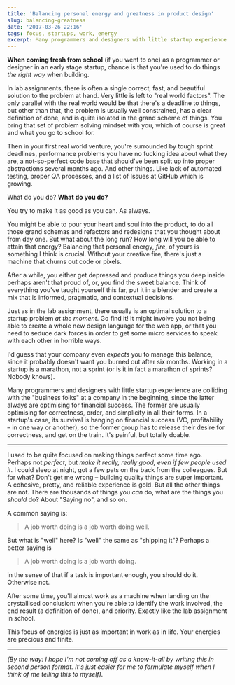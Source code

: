 ```yaml
---
title: 'Balancing personal energy and greatness in product design'
slug: balancing-greatness
date: '2017-03-26 22:16'
tags: focus, startups, work, energy
excerpt: Many programmers and designers with little startup experience are colliding with the "business folks" at a company in the beginning, since the latter always are optimising for financial success. The former are usually optimising for correctness, order, and simplicity in all their forms. In a startup's case, its survival is hanging on financial success (VC, profitability – in one way or another), so the former group has to release their desire for correctness, and get on the train. It's painful, but totally doable.
---
```


**When coming fresh from school** (if you went to one) as a programmer or designer in an early stage startup, chance is that you're used to do things *the right way* when building.

In lab assignments, there is often a single correct, fast, and beautiful solution to the problem at hand. Very little is left to "real world factors". The only parallel with the real world would be that there's a deadline to things, but other than that, the problem is usually well constrained, has a clear definition of done, and is quite isolated in the grand scheme of things. You bring that set of problem solving mindset with you, which of course is great and what you go to school for.

Then in your first real world venture, you're surrounded by tough sprint deadlines, performance problems you have no fucking idea about what they are, a not-so-perfect code base that should've been split up into proper abstractions several months ago. And other things. Like lack of automated testing, proper QA processes, and a list of Issues at GitHub which is growing.

What do you do? **What do you do?**

You try to make it as good as you can. As always.

You might be able to pour your heart and soul into the product, to do all those grand schemas and refactors and redesigns that you thought about from day one. But what about the long run? How long will you be able to attain that energy? Balancing that personal energy, *fire*, of yours is something I think is crucial. Without your creative fire, there's just a machine that churns out code or pixels.

After a while, you either get depressed and produce things you deep inside perhaps aren't that proud of, or, you find the sweet balance. Think of everything you've taught yourself this far, put it in a blender and create a mix that is informed, pragmatic, and contextual decisions.

Just as in the lab assignment, there usually is an optimal solution to a startup problem *at the moment*. Go find it! It might involve you not being able to create a whole new design language for the web app, or that you need to seduce dark forces in order to get some micro services to speak with each other in horrible ways.

I'd guess that your company even *expects* you to manage this balance, since it probably doesn't want you burned out after six months. Working in a startup is a marathon, not a sprint (or is it in fact a marathon of sprints? Nobody knows).

Many programmers and designers with little startup experience are colliding with the "business folks" at a company in the beginning, since the latter always are optimising for financial success. The former are usually optimising for correctness, order, and simplicity in all their forms. In a startup's case, its survival is hanging on financial success (VC, profitability – in one way or another), so the former group has to release their desire for correctness, and get on the train. It's painful, but totally doable.

---

I used to be quite focused on making things perfect some time ago. Perhaps not *perfect*, but *make it really, really good, even if few people used it*. I could sleep at night, got a few pats on the back from the colleagues. But for what? Don't get me wrong – building quality things are super important. A cohesive, pretty, and reliable experience is gold. But all the other things are not. There are thousands of things you *can* do, what are the things you *should* do? About "Saying no", and so on.

A common saying is:

> A job worth doing is a job worth doing well.

But what is "well" here? Is "well" the same as "shipping it"? Perhaps a better saying is

> A job worth doing is a job worth doing.

in the sense of that if a task is important enough, you should do it. Otherwise not.

After some time, you'll almost work as a machine when landing on the crystallised conclusion: when you're able to identify the work involved, the end result (a definition of done), and priority. Exactly like the lab assignment in school.

This focus of energies is just as important in work as in life. Your energies are precious and finite.

---

*(By the way: I hope I'm not coming off as a know-it-all by writing this in second person format. It's just easier for me to formulate myself when I think of me telling this to myself).*
